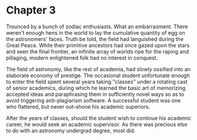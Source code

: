 # Chapter 3

Trounced by a bunch of zodiac enthusiasts. What an embarrasment. There weren't enough hens in the world to lay the cumulative quantity of egg on the astronomers' faces. Truth be told, the field had languished during the Great Peace. While their primitive ancestors had once gazed upon the stars and seen the final frontier, an infinite array of worlds ripe for the raping and pillaging, modern enlightened folk had no interest in conquest.

The field of astronomy, like the rest of academia, had slowly ossified into an elaborate economy of prestige. The occasional student unfortunate enough to enter the field spent several years taking "classes" under a rotating cast of senior academics, during which he learned the basic art of memorizing accepted ideas and paraphrasing them in sufficiently novel ways so as to avoid triggering anti-plagiarism software. A successful student was one who flattered, but never out-shone his academic superiors.

After the years of classes, should the student wish to continue his academic career, he would seek an academic supervisor. As there was precious else to do with an astronomy undergrad degree, most did.

